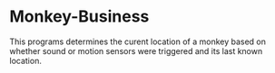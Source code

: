 # Monkey-Business
This programs determines the curent location of a monkey based on whether sound or motion sensors were triggered and its last known location. 
